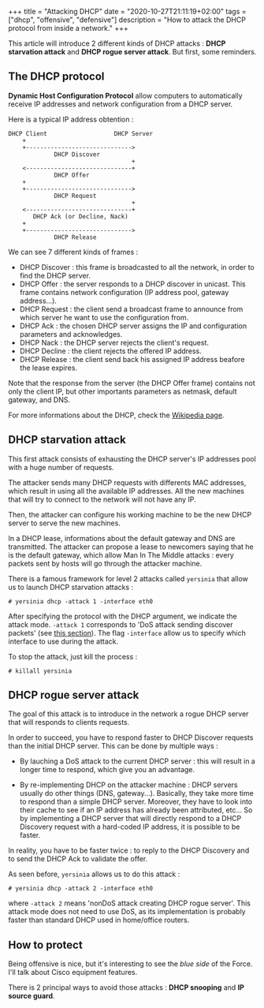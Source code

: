 +++
title = "Attacking DHCP"
date = "2020-10-27T21:11:19+02:00"
tags = ["dhcp", "offensive", "defensive"]
description = "How to attack the DHCP protocol from inside a network."
+++

This article will introduce 2 different kinds of DHCP attacks : **DHCP starvation attack** and **DHCP rogue server attack**. But first, some reminders.

## The DHCP protocol

**Dynamic Host Configuration Protocol** allow computers to automatically receive IP addresses and network configuration from a DHCP server.

Here is a typical IP address obtention :
```
DHCP Client                   DHCP Server
    +
    +------------------------------>
             DHCP Discover
                                   +
    <------------------------------+
             DHCP Offer
    +
    +------------------------------>
             DHCP Request
                                   +
    <------------------------------+
       DHCP Ack (or Decline, Nack)
    +
    +------------------------------>
             DHCP Release

```
We can see 7 different kinds of frames :

* DHCP Discover : this frame is broadcasted to all the network, in order to find the DHCP server.
* DHCP Offer : the server responds to a DHCP discover in unicast. This frame contains network configuration (IP address pool, gateway address...).
* DHCP Request : the client send a broadcast frame to announce from which server he want to use the configuration from.
* DHCP Ack : the chosen DHCP server assigns the IP and configuration parameters and acknowledges.
* DHCP Nack : the DHCP server rejects the client's request.
* DHCP Decline : the client rejects the offered IP address.
* DHCP Release : the client send back his assigned IP address beafore the lease expires.

Note that the response from the server (the DHCP Offer frame) contains not only the client IP, but other importants parameters as netmask, default gateway, and DNS.

For more informations about the DHCP, check the [Wikipedia page](https://en.wikipedia.org/wiki/Dynamic_Host_Configuration_Protocol).

## DHCP starvation attack

This first attack consists of exhausting the DHCP server's IP addresses pool with a huge number of requests.

The attacker sends many DHCP requests with differents MAC addresses, which result in using all the available IP addresses. All the new machines that will try to connect to the network will not have any IP.

Then, the attacker can configure his working machine to be the new DHCP server to serve the new machines.

In a DHCP lease, informations about the default gateway and DNS are transmitted. The attacker can propose a lease to newcomers saying that he is the default gateway, which allow Man In The Middle attacks : every packets sent by hosts will go through the attacker machine.

There is a famous framework for level 2 attacks called `yersinia` that allow us to launch DHCP starvation attacks :

```
# yersinia dhcp -attack 1 -interface eth0
```

After specifying the protocol with the DHCP argument, we indicate the attack mode. `-attack 1` corresponds to 'DoS attack sending discover packets' (see [this section](#the-dhcp-protocol)). The flag `-interface` allow us to specify which interface to use during the attack.

To stop the attack, just kill the process :

```
# killall yersinia
```

## DHCP rogue server attack

The goal of this attack is to introduce in the network a rogue DHCP server that will responds to clients requests.

In order to succeed, you have to respond faster to DHCP Discover requests than the initial DHCP server. This can be done by multiple ways :

* By lauching a DoS attack to the current DHCP server : this will result in a longer time to respond, which give you an advantage.

* By re-implementing DHCP on the attacker machine : DHCP servers usually do other things (DNS, gateway...). Basically, they take more time to respond than a simple DHCP server. Moreover, they have to look into their cache to see if an IP address has already been attributed, etc... So by implementing a DHCP server that will directly respond to a DHCP Discovery request with a hard-coded IP address, it is possible to be faster.

In reality, you have to be faster twice : to reply to the DHCP Discovery and to send the DHCP Ack to validate the offer.

As seen before, `yersinia` allows us to do this attack :

```
# yersinia dhcp -attack 2 -interface eth0
```

where `-attack 2` means 'nonDoS attack creating DHCP rogue server'. This attack mode does not need to use DoS, as its implementation is probably faster than standard DHCP used in home/office routers.

## How to protect

Being offensive is nice, but it's interesting to see the _blue side_ of the Force. I'll talk about Cisco equipment features.

There is 2 principal ways to avoid those attacks : **DHCP snooping** and **IP source guard**.